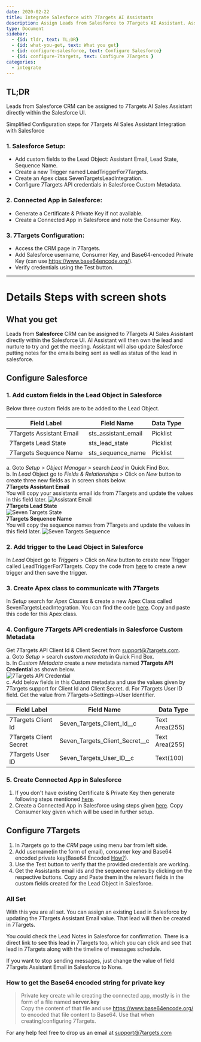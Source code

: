 ```yaml
---
date: 2020-02-22
title: Integrate Salesforce with 7Targets AI Assistants
description: Assign Leads from Salesforce to 7Targets AI Assistant. Assistant will followup and log the emails in Salesforce. 
type: Document
sidebar:
  - {id: tldr, text: TL;DR} 
  - {id: what-you-get, text: What you get}
  - {id: configure-salesforce, text: Configure Salesforce}
  - {id: configure-7targets, text: Configure 7Targets }
categories:
  - integrate
---
```


## TL;DR 
Leads from Salesforce CRM can be assigned to 7Targets AI Sales Assistant directly within the Salesforce UI.

Simplified Configuration steps for 7Targets AI Sales Assistant Integration with Salesforce
### 1. Salesforce Setup:
  * Add custom fields to the Lead Object: Assistant Email, Lead State, Sequence Name.
  * Create a new Trigger named LeadTriggerFor7Targets.
  * Create an Apex class SevenTargetsLeadIntegration.
  * Configure 7Targets API credentials in Salesforce Custom Metadata.

### 2. Connected App in Salesforce:
  * Generate a Certificate & Private Key if not available.
  * Create a Connected App in Salesforce and note the Consumer Key.

### 3. 7Targets Configuration:
  * Access the CRM page in 7Targets.
  * Add Salesforce username, Consumer Key, and Base64-encoded Private Key (can use https://www.base64encode.org/).
  * Verify credentials using the Test button.

--------------------------------------------------------

# Details Steps with screen shots
## What you get
Leads from **Salesforce** CRM can be assigned to 7Targets AI Sales Assistant directly within the Salesforce UI. 
AI Assistant will then own the lead and nurture to try and get the meeting. Assistant will also update Salesforce putting notes for the emails being sent as well as status of the lead in salesforce. 

## Configure Salesforce
### 1. Add custom fields in the Lead Object in Salesforce
Below three custom fields are to be added to the Lead Object.   

| Field Label  | Field Name | Data Type |
| -------- | ------- | ------- |
| 7Targets Assistant Email  | sts_assistant_email | Picklist |
| 7Targets Lead State | sts_lead_state | Picklist |
| 7Targets Sequence Name  | sts_sequence_name | Picklist |

a. Goto _Setup_ > _Object Manager_ > search _Lead_ in Quick Find Box.  
b. In _Lead_ Object go to _Fields & Relationships_ > Click on _New_ button to create three new fields as in screen shots below.   
**7Targets Assistant Email**  
You will copy your assistants email ids from 7Targets and update the values in this field later. 
![Assistant Email](../../images/salesforce_assistant_email.png)   
**7Targets Lead State**   
![Seven Targets State](../../images/salesforce_seven_targets_state.png)   
**7Targets Sequence Name**   
You will copy the sequence names from 7Targets and update the values in this field later. 
![Seven Targets Sequence](../../images/salesforce_seven_targets_sequence.png)   

### 2. Add trigger to the Lead Object in Salesforce
In _Lead_ Object go to _Triggers_ > Click on _New_ button to create new Trigger called LeadTriggerFor7Targets. Copy the code from [here](https://github.com/7targets/Salesforce-Integration/blob/main/LeadTriggerFor7Targets.tgr) to create a new trigger and then save the trigger.  

### 3. Create Apex class to communicate with 7Targets
In _Setup_ search for _Apex Classes_ & create a new Apex Class called SevenTargetsLeadIntegration. You can find the code [here](https://github.com/7targets/Salesforce-Integration/blob/main/SevenTargetsLeadIntegration.cls). Copy and paste this code for this Apex class.  

### 4. Configure 7Targets API credentials in Salesforce Custom Metadata
Get 7Targets API Client Id & Client Secret from support@7targets.com.  
a. Goto _Setup_ > search _custom metadata_ in Quick Find Box.  
b. In _Custom Metadata_ create a new metadata named **7Targets API Credential** as shown below.  
![7Targets API Credential](../../images/salesforce_seven_targets_api.png)  
c. Add below fields in this Custom metadata and use the values given by 7Targets support for Client Id and Client Secret. 
d. For 7Targets User ID field. Get the value from 7Targets->Settings->User Identifier.

| Field Label  | Field Name | Data Type |
| -------- | ------- | ------- |
| 7Targets Client Id  | Seven_Targets_Client_Id__c | Text Area(255) |
| 7Targets Client Secret | Seven_Targets_Client_Secret__c | Text Area(255) |
| 7Targets User ID  | Seven_Targets_User_ID__c	 | Text(100) |


### 5. Create Connected App in Salesforce
1. If you don't have existing Certificate & Private Key then generate following steps mentioned [here](https://developer.salesforce.com/docs/atlas.en-us.246.0.sfdx_dev.meta/sfdx_dev/sfdx_dev_auth_key_and_cert.htm?_ga=2.43114208.439795187.1656333652-1742453021.1655933163).
1. Create a Connected App in Salesforce using steps given [here](https://help.salesforce.com/s/articleView?id=sf.task_create_connected_app.htm&type=5). Copy Consumer key given which will be used in further setup.

## Configure 7Targets
1. In 7targets go to the _CRM_ page using menu bar from left side.
1. Add username(in the form of email), consumer key and Base64 encoded private key(Base64 Encoded [How?](#how-to-get-the-base64-encoded-string-for-private-key)). 
1. Use the Test button to verify that the provided credentials are working. 
1. Get the Assistants email ids and the sequence names by clicking on the respective buttons. Copy and Paste them in the relevant fields in the custom fields created for the Lead Object in Salesforce.

### All Set
With this you are all set. You can assign an existing Lead in Salesforce by updating the 7Targets Assistant Email value. That lead will then be created in 7Targets.  

You could check the Lead Notes in Salesforce for confirmation. There is a direct link to see this lead in 7Targets too, which you can click and see that lead in 7Targets along with the timeline of messages schedule. 

If you want to stop sending messages, just change the value of field 7Targets Assistant Email in Salesforce to None.

### How to get the Base64 encoded string for private key
> Private key create while creating the connected app, mostly is in the form of a file named **server.key**  
> Copy the content of that file and use https://www.base64encode.org/ to encoded that file content to Base64. Use that when creating/configuring 7Targets.

For any help feel free to drop us an email at support@7targets.com
